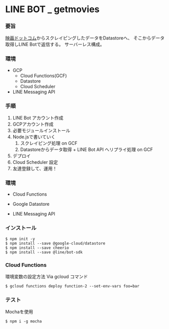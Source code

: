 # LINE BOT _ getmovies
### 要旨
[映画ドットコム](https://eiga.com/now/all/rank/)からスクレイピングしたデータをDatastoreへ、
そこからデータ取得しLINE Botで返信する。
サーバーレス構成。

### 環境
- GCP
  - Cloud Functions(GCF)
  - Datastore
  - Cloud Scheduler
- LINE Messaging API

### 手順
1. LINE Bot アカウント作成
2. GCPアカウント作成
3. 必要モジュールインストール
4. Node.jsで書いていく
   1. スクレイピング処理 on GCF
   2. Datastoreからデータ取得 + LINE Bot API へリプライ処理 on GCF
5. デプロイ 
6. Cloud Scheduler 設定
7. 友達登録して、運用！

### 環境
- Cloud Functions

- Google Datastore

- LINE Messaging API


### インストール
```
$ npm init -y
$ npm install --save @google-cloud/datastore
$ npm install --save cheerio 
$ npm install --save @line/bot-sdk

```


### Cloud Functions
環境変数の設定方法 Via gcloud コマンド
```
$ gcloud functions deploy function-2 --set-env-vars foo=bar
```
### テスト
Mochaを使用
```
$ npm i -g mocha
```